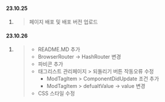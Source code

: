#### 23.10.25

1. > 페이지 배포 및 배포 버전 업로드


#### 23.10.26

1. > + README.MD 추가
   > + BrowserRouter → HashRouter 변경
   > + 파비콘 추가
   > + 태그리스트 관리페이지 > 되돌리기 버튼 작동오류 수정
   >    + ModTagItem > ComponentDidUpdate 조건 추가
   >    + ModTagItem > defualtValue → value 변경
   > + CSS 스타일 수정